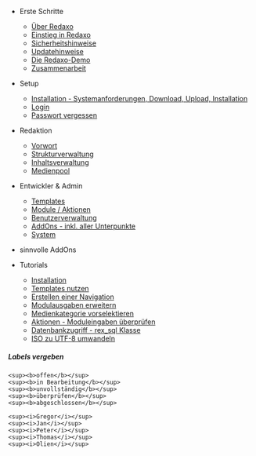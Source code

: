 - Erste Schritte
    - [Über Redaxo](/{{path}}/{{version}}/ueber-redaxo)
    - [Einstieg in Redaxo](/{{path}}/{{version}}/einstieg)
    - [Sicherheitshinweise](/{{path}}/{{version}}/sicherheitshinweise)
    - [Updatehinweise](/{{path}}/{{version}}/updatehinweise)
    - [Die Redaxo-Demo](/{{path}}/{{version}}/demo)
    - [Zusammenarbeit](/{{path}}/{{version}}/zusammenarbeit)

- Setup
    - [Installation - Systemanforderungen, Download, Upload, Installation](/{{path}}/{{version}}/installation)
    - [Login](/{{path}}/{{version}}/login)
    - [Passwort vergessen](/{{path}}/{{version}}/passwort-vergessen)

- Redaktion
    - [Vorwort](/{{path}}/{{version}}/redaktion-vorwort)
    - [Strukturverwaltung](/{{path}}/{{version}}/strukturverwaltung) 
    - [Inhaltsverwaltung](/{{path}}/{{version}}/inhaltsverwaltung)
    - [Medienpool](/{{path}}/{{version}}/medienpool)

- Entwickler & Admin
    - [Templates](/{{path}}/{{version}}/templates)
    - [Module / Aktionen](/{{path}}/{{version}}/module-aktionen)
    - [Benutzerverwaltung](/{{path}}/{{version}}/benutzerverwaltung)
    - [AddOns - inkl. aller Unterpunkte](/{{path}}/{{version}}/addons)
    - [System](/{{path}}/{{version}}/system)


- sinnvolle AddOns

- Tutorials
    - [Installation](/{{path}}/{{version}}/tutorial-installation)
    - [Templates nutzen](/{{path}}/{{version}}/tutorial-templates)
    - [Erstellen einer Navigation](/{{path}}/{{version}}/tutorial-templates)
    - [Modulausgaben erweitern](/{{path}}/{{version}}/tutorial-modulausgaben) 
    - [Medienkategorie vorselektieren](/{{path}}/{{version}}/tutorial-medienkategorie-vorselektieren)
    - [Aktionen - Moduleingaben überprüfen](/{{path}}/{{version}}/tutorial-aktionen) 
    - [Datenbankzugriff - rex_sql Klasse](/{{path}}/{{version}}/tutorial-rexsql)
    - [ISO zu UTF-8 umwandeln](/{{path}}/{{version}}/convert-iso-utf8)
   


   

##### Labels vergeben

```
<sup><b>offen</b></sup>
<sup><b>in Bearbeitung</b></sup>
<sup><b>unvollständig</b></sup>
<sup><b>überprüfen</b></sup>
<sup><b>abgeschlossen</b></sup>

<sup><i>Gregor</i></sup>
<sup><i>Jan</i></sup>
<sup><i>Peter</i></sup>
<sup><i>Thomas</i></sup>
<sup><i>Olien</i></sup>
```
